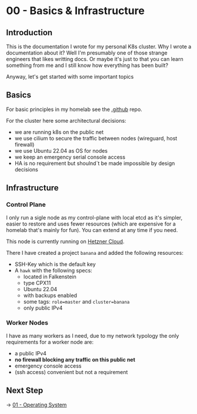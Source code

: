 # 00 - Basics & Infrastructure

## Introduction

This is the documentation I wrote for my personal K8s cluster.
Why I wrote a documentation about it? Well I'm presumably one of those strange engineers that likes writting docs. Or maybe it's just to that you can learn something from me and I still know how everything has been built?

Anyway, let's get started with some important topics

## Basics

For basic principles in my homelab see the [.github](https://github.com/alleaffengaffen/.github) repo.

For the cluster here some architectural decisions:

- we are running k8s on the public net
- we use cilium to secure the traffic between nodes (wireguard, host firewall)
- we use Ubuntu 22.04 as OS for nodes
- we keep an emergency serial console access
- HA is no requirement but shoulnd´t be made impossible by design decisions

## Infrastructure

### Control Plane

I only run a sigle node as my control-plane with local etcd as it's simpler, easier to restore and uses fewer resources (which are expensive for a homelab that's mainly for fun). You can extend at any time if you need.

This node is currently running on [Hetzner Cloud](https://www.hetzner.com/de/cloud).

There I have created a project `banana` and added the following resources:

- SSH-Key which is the default key
- A `hawk` with the following specs:
  - located in Falkenstein
  - type CPX11
  - Ubuntu 22.04
  - with backups enabled
  - some tags: `role=master` and `cluster=banana`
  - only public IPv4

### Worker Nodes

I have as many workers as I need, due to my network typology the only requirements for a worker node are:

- a public IPv4
- **no firewall blocking any traffic on this public net**
- emergency console access
- (ssh access) convenient but not a requirement

## Next Step

-> [01 - Operating System](./01_os.md)
